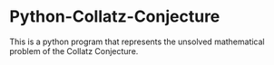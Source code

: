 # Python-Collatz-Conjecture
This is a python program that represents the unsolved mathematical problem of the Collatz Conjecture.
